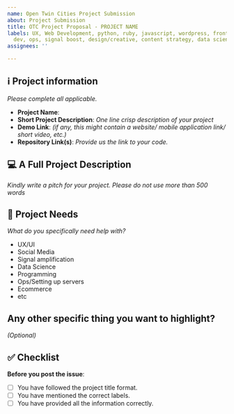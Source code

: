 ```yaml
---
name: Open Twin Cities Project Submission
about: Project Submission
title: OTC Project Proposal - PROJECT NAME
labels: UX, Web Development, python, ruby, javascript, wordpress, frontend dev, backend
  dev, ops, signal boost, design/creative, content strategy, data science
assignees: ''

---
```


## ℹ️ Project information
_Please complete all applicable._

- **Project Name**:
- **Short Project Description**: _One line crisp description of your project_
- **Demo Link**: _(if any, this might contain a website/ mobile application link/ short video, etc.)_
- **Repository Link(s)**: _Provide us the link to your code._


## 💻 A Full Project Description
_Kindly write a pitch for your project. Please do not use more than 500 words_


## 🔦 Project Needs
_What do you specifically need help with?_
* UX/UI
* Social Media
* Signal amplification
* Data Science
* Programming
* Ops/Setting up servers
* Ecommerce
* etc


## Any other specific thing you want to highlight?
_(Optional)_


## ✅ Checklist

**Before you post the issue**:
- [ ] You have followed the project title format.
- [ ] You have mentioned the correct labels.
- [ ] You have provided all the information correctly.
